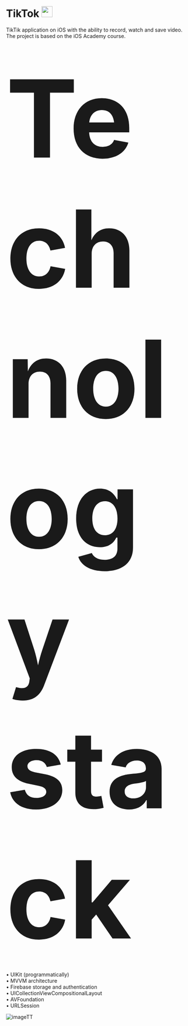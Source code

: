 # TikTok <img src="https://github.com/Harnashevich/TikTok/assets/84876109/963cb205-b0d6-4890-902a-dd711777fb7d" width="30" height="30">

TikTik application on iOS with the ability to record, watch and save video.<br />
The project is based on the iOS Academy course.

# <span style="font-size:10.5em;">Technology stack</span>

• UIKit (programmatically)<br />
• MVVM architecture<br />
• Firebase storage and authentication<br />
• UICollectionViewCompositionalLayout<br />
• AVFoundation<br />
• URLSession<br />

![imageTT](https://github.com/Harnashevich/TikTok/assets/84876109/4aa8c823-a92c-47ee-9313-015f655d34ed)

